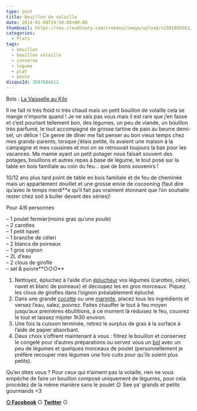 ```yaml
---
type: post
title: Bouillon de volaille
date: 2014-01-09T19:50:00+00:00
thumbnail: https://res.cloudinary.com/crokmou/image/upload/v1501605561/050114_bouillon_poule_2-73x110_y4df3a.jpg
categories: 
  - Plats
tags: 
  - bouillon
  - bouillon volaille
  - conserve
  - legume
  - plat
  - poule
disqusId: 3587684411
---
```


Bols : [La Vaisselle au Kilo](http://www.lavaisselleaukilo.be/)

Il ne fait ni très froid ni très chaud mais un petit bouillon de volaille cela se mange n’importe quand ! Je ne sais pas vous mais il est rare que j’en fasse et c’est pourtant tellement bon, des légumes, un peu de viande, un bouillon très parfumé, le tout accompagné de grosse tartine de pain au beurre demi-sel, un délice ! Ce genre de dîner me fait penser au bon vieux temps chez mes grands-parents, lorsque j’étais petite, ils avaient une maison à la campagne et mes cousines et moi on se retrouvait toujours là bas pour les vacances. Ma mamie ayant un petit potager nous faisait souvent des potages, bouillons et autres repas à base de légume, le tout posé sur la table en bois familiale au coin du feu… que de bons souvenirs !

10/12 ans plus tard point de table en bois familiale et de feu de cheminée mais un appartement douillet et une grosse envie de cocooning (faut dire qu’avec le temps merdi**e qu’il fait pas vraiment étonnant que l’on souhaite rester chez soit à buller devant des séries)!



Pour 4/6 personnes

– 1 poulet fermier(moins gras qu’une poule)  
– 2 carottes  
– 1 petit navet  
– 1 branche de céleri  
– 2 blancs de poireaux  
– 1 gros oignon  
– 2L d’eau  
– 2 clous de girofle  
– sel & poivre**○○○**

1) Nettoyez, épluchez à l’aide d’un [éplucheur](http://www.rueducommerce.fr/m/pl/malid:43774618) vos légumes (carottes, céleri, navet et blanc de poireaux) et découpez les en gros morceaux. Piquez les clous de girofles dans l’oignon préalablement épluché.  
2) Dans une grande [cocotte](http://www.rueducommerce.fr/m/pl/malid:90) ou une [marmite](http://www.rueducommerce.fr/m/pl/malid:15123302), placez tous les ingrédients et versez l’eau, salez, poivrez. Faites chauffer le tout à feu moyen jusqu’aux premières ébullitions, à ce moment là réduisez le feu, couvrez le tout et laissez mijoter 1h30 environ.  
4) Une fois la cuisson terminée, retirez le surplus de gras à la surface à l’aide de papier absorbant.  
5) Deux choix s’offrent maintenant à vous : filtrez le bouillon et conservez le congelé pour d’autres préparations ou servez vous un [bol](http://www.rueducommerce.fr/m/pl/malid:4769881) avec un peu de légumes et quelques morceaux de poulet (personnellement je préfère recouper mes légumes une fois cuits pour qu’ils soient plus petits).



Qu’en dites vous ? Pour ceux qui n’aiment pas la volaille, rien ne vous empêche de faire un bouillon composé uniquement de légumes, pour cela procédez de la même manière sans le poulet 😉 See ya’ grands et petits gourmands <3

[**○<span style="font-size: xx-small; margin: 0px; outline: 0px; padding: 0px;"><span style="font-family: Arial, Helvetica, sans-serif; margin: 0px; outline: 0px; padding: 0px;"> </span></span>Facebook**](https://www.facebook.com/pages/CroKMou/148093255259077) ○ [**Twitter**](https://twitter.com/Crokmou) ○ 